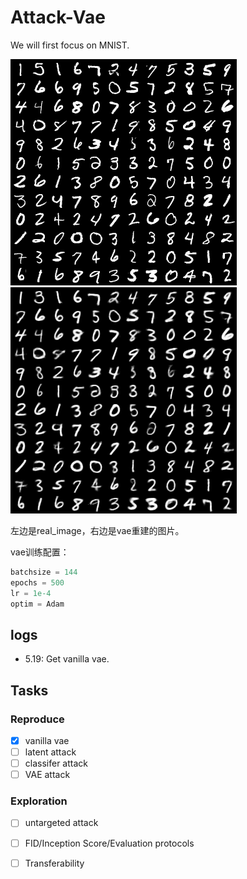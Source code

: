 # Attack-Vae
We will first focus on MNIST.

![real](https://github.com/linhaowei1/Attack-Vae/blob/main/checkpoint/pic/real_img_500epoch.png)     ![recon](https://github.com/linhaowei1/Attack-Vae/blob/main/checkpoint/pic/recons_500epoch.png)

左边是real_image，右边是vae重建的图片。

vae训练配置：

```python
batchsize = 144
epochs = 500
lr = 1e-4
optim = Adam
```


## logs
- 5.19: Get vanilla vae.

## Tasks
### Reproduce
- [x] vanilla vae
- [ ] latent attack
- [ ] classifer attack
- [ ] VAE attack
### Exploration
- [ ] untargeted attack
- [ ] FID/Inception Score/Evaluation protocols
- [ ] Transferability

